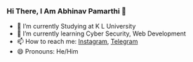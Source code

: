 ### Hi There, I Am Abhinav Pamarthi 👋

- 🔭 I’m currently Studying at K L University 
- 🌱 I’m currently learning Cyber Security, Web Development
- 📫 How to reach me: [Instagram](https://www.instagram.com/abhinav_pamarthi/), [Telegram](https://t.me/Abhinav_Pamarthi)
- 😄 Pronouns: He/Him
